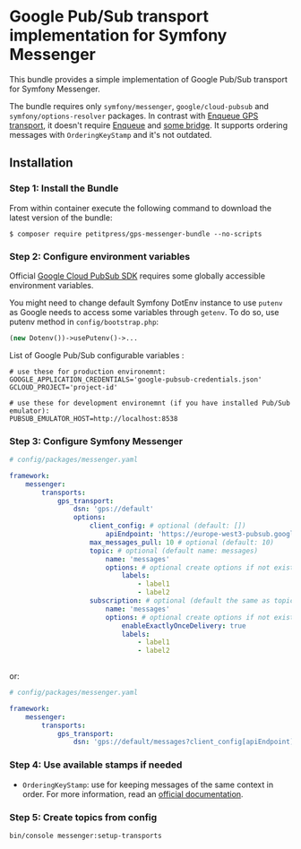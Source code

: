 Google Pub/Sub transport implementation for Symfony Messenger
========

This bundle provides a simple implementation of Google Pub/Sub transport for Symfony Messenger.

The bundle requires only `symfony/messenger`, `google/cloud-pubsub` and `symfony/options-resolver` packages. 
In contrast with [Enqueue GPS transport](https://github.com/php-enqueue/gps),
it doesn't require [Enqueue](https://github.com/php-enqueue) 
and [some bridge](https://github.com/sroze/messenger-enqueue-transport#readme). 
It supports ordering messages with `OrderingKeyStamp` and it's not outdated. 

## Installation

### Step 1: Install the Bundle

From within container execute the following command to download the latest version of the bundle:

```console
$ composer require petitpress/gps-messenger-bundle --no-scripts
```

### Step 2: Configure environment variables

Official [Google Cloud PubSub SDK](https://github.com/googleapis/google-cloud-php-pubsub) 
requires some globally accessible environment variables.

You might need to change default Symfony DotEnv instance to use `putenv` 
as Google needs to access some variables through `getenv`. To do so, use putenv method in `config/bootstrap.php`:
```php
(new Dotenv())->usePutenv()->...
```

List of Google Pub/Sub configurable variables :
```dotenv
# use these for production environemnt:
GOOGLE_APPLICATION_CREDENTIALS='google-pubsub-credentials.json'
GCLOUD_PROJECT='project-id'

# use these for development environemnt (if you have installed Pub/Sub emulator):
PUBSUB_EMULATOR_HOST=http://localhost:8538
```

### Step 3: Configure Symfony Messenger
```yaml
# config/packages/messenger.yaml

framework:
    messenger:
        transports:
            gps_transport:
                dsn: 'gps://default'
                options:
                    client_config: # optional (default: [])
                        apiEndpoint: 'https://europe-west3-pubsub.googleapis.com'
                    max_messages_pull: 10 # optional (default: 10)
                    topic: # optional (default name: messages)
                        name: 'messages'
                        options: # optional create options if not exists (default: []), for all options take at look at https://googleapis.github.io/google-cloud-php/#/docs/google-cloud/v0.188.0/pubsub/topic?method=create
                            labels:
                                - label1
                                - label2
                    subscription: # optional (default the same as topic.name)
                        name: 'messages'
                        options: # optional create options if not exists (default: []), fol all options take a look at https://googleapis.github.io/google-cloud-php/#/docs/google-cloud/v0.188.0/pubsub/subscription?method=create
                            enableExactlyOnceDelivery: true
                            labels:
                                - label1
                                - label2
                            
```
or:
```yaml
# config/packages/messenger.yaml

framework:
    messenger:
        transports:
            gps_transport:
                dsn: 'gps://default/messages?client_config[apiEndpoint]=https://europe-west3-pubsub.googleapis.com&max_messages_pull=10'
```

### Step 4: Use available stamps if needed

* `OrderingKeyStamp`: use for keeping messages of the same context in order. 
  For more information, read an [official documentation](https://cloud.google.com/pubsub/docs/publisher#using_ordering_keys). 

### Step 5: Create topics from config
```bash
bin/console messenger:setup-transports
```
